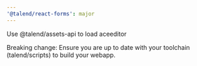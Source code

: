 ```yaml
---
'@talend/react-forms': major
---
```


Use @talend/assets-api to load aceeditor

Breaking change: Ensure you are up to date with your toolchain (talend/scripts) to build your webapp.
